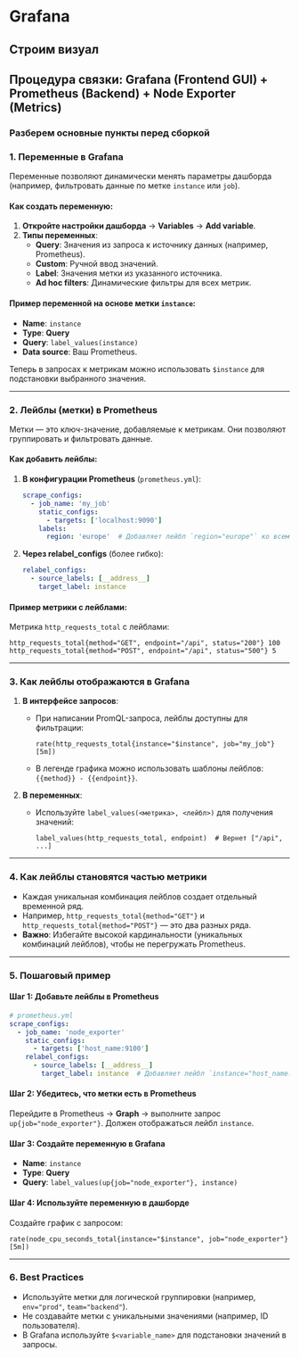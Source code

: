 # Grafana

## Строим визуал
## Процедура связки: Grafana (Frontend GUI) + Prometheus (Backend) + Node Exporter (Metrics)

### Разберем основные пункты перед сборкой 

### 1. **Переменные в Grafana**
Переменные позволяют динамически менять параметры дашборда (например, фильтровать данные по метке `instance` или `job`).

#### Как создать переменную:
1. **Откройте настройки дашборда** → **Variables** → **Add variable**.
2. **Типы переменных**:
   - **Query**: Значения из запроса к источнику данных (например, Prometheus).
   - **Custom**: Ручной ввод значений.
   - **Label**: Значения метки из указанного источника.
   - **Ad hoc filters**: Динамические фильтры для всех метрик.

#### Пример переменной на основе метки `instance`:
- **Name**: `instance`
- **Type**: **Query**
- **Query**: `label_values(instance)`
- **Data source**: Ваш Prometheus.

Теперь в запросах к метрикам можно использовать `$instance` для подстановки выбранного значения.

---

### 2. **Лейблы (метки) в Prometheus**
Метки — это ключ-значение, добавляемые к метрикам. Они позволяют группировать и фильтровать данные.

#### Как добавить лейблы:
1. **В конфигурации Prometheus** (`prometheus.yml`):
   ```yaml
   scrape_configs:
     - job_name: 'my_job'
       static_configs:
         - targets: ['localhost:9090']
       labels:
         region: 'europe'  # Добавляет лейбл `region="europe"` ко всем метрикам этого job.
   ```
2. **Через relabel_configs** (более гибко):
   ```yaml
   relabel_configs:
     - source_labels: [__address__]
       target_label: instance
   ```

#### Пример метрики с лейблами:
Метрика `http_requests_total` с лейблами:
```
http_requests_total{method="GET", endpoint="/api", status="200"} 100
http_requests_total{method="POST", endpoint="/api", status="500"} 5
```

---

### 3. **Как лейблы отображаются в Grafana**
1. **В интерфейсе запросов**:
   - При написании PromQL-запроса, лейблы доступны для фильтрации:
     ```
     rate(http_requests_total{instance="$instance", job="my_job"}[5m])
     ```
   - В легенде графика можно использовать шаблоны лейблов: `{{method}} - {{endpoint}}`.

2. **В переменных**:
   - Используйте `label_values(<метрика>, <лейбл>)` для получения значений:
     ```
     label_values(http_requests_total, endpoint)  # Вернет ["/api", ...]
     ```

---

### 4. **Как лейблы становятся частью метрики**
- Каждая уникальная комбинация лейблов создает отдельный временной ряд.
- Например, `http_requests_total{method="GET"}` и `http_requests_total{method="POST"}` — это два разных ряда.
- **Важно**: Избегайте высокой кардинальности (уникальных комбинаций лейблов), чтобы не перегружать Prometheus.

---

### 5. **Пошаговый пример**
#### Шаг 1: Добавьте лейблы в Prometheus
```yaml
# prometheus.yml
scrape_configs:
  - job_name: 'node_exporter'
    static_configs:
      - targets: ['host_name:9100']
    relabel_configs:
      - source_labels: [__address__]
        target_label: instance  # Добавляет лейбл `instance="host_name:9100"`
```

#### Шаг 2: Убедитесь, что метки есть в Prometheus
Перейдите в Prometheus → **Graph** → выполните запрос `up{job="node_exporter"}`. Должен отображаться лейбл `instance`.

#### Шаг 3: Создайте переменную в Grafana
- **Name**: `instance`
- **Type**: **Query**
- **Query**: `label_values(up{job="node_exporter"}, instance)`

#### Шаг 4: Используйте переменную в дашборде
Создайте график с запросом:
```
rate(node_cpu_seconds_total{instance="$instance", job="node_exporter"}[5m])
```

---

### 6. **Best Practices**
- Используйте метки для логической группировки (например, `env="prod"`, `team="backend"`).
- Не создавайте метки с уникальными значениями (например, ID пользователя).
- В Grafana используйте `$<variable_name>` для подстановки значений в запросы.

